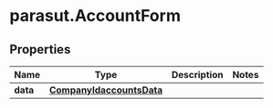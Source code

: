 # parasut.AccountForm

## Properties
Name | Type | Description | Notes
------------ | ------------- | ------------- | -------------
**data** | [**CompanyIdaccountsData**](CompanyIdaccountsData.md) |  | 


